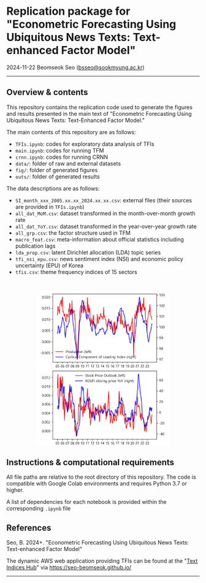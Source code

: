 # Replication package for "Econometric Forecasting Using Ubiquitous News Texts: Text-enhanced Factor Model"

2024-11-22
Beomseok Seo (bsseo@sookmyung.ac.kr)

---
## Overview & contents

This repository contains the replication code used to generate the figures and results presented in the main text of "Econometric Forecasting Using Ubiquitous News Texts: Text-Enhanced Factor Model."

The main contents of this repository are as follows:
- `TFIs.ipynb`: codes for exploratory data analysis of TFIs
- `main.ipynb`: codes for running TFM
- `crnn.ipynb`: codes for running CRNN
- `data/`: folder of raw and external datasets
- `fig/`: folder of generated figures
- `outs/`: folder of generated results

The data descriptions are as follows:
- `SI_month_xxx_2005.xx.xx_2024.xx.xx.csv`: external files (their sources are provided in `TFIs.ipynb`)
- `all_dat_MoM.csv`: dataset transformed in the month-over-month growth rate
- `all_dat_YoY.csv`: dataset transformed in the year-over-year growth rate
- `all_grp.csv`: the factor structure used in TFM
- `macro_feat.csv`: meta-information about official statistics including publication lags
- `lda_prop.csv`: latent Dirichlet allocation (LDA) topic series
- `tfi_nsi_epu.csv`: news sentiment index (NSI) and economic policy uncertainty (EPU) of Korea
- `tfis.csv`: theme frequency indices of 15 sectors

<br>
<p align="center">
  <img src="/fig/tfi_0.png" width="350" />
  <img src="/fig/tfi_12.png" width="350" />
</p>

## Instructions & computational requirements

All file paths are relative to the root directory of this repository. The code is compatible with Google Colab environments and requires Python 3.7 or higher.

A list of dependencies for each notebook is provided within the corresponding `.ipynb` file

## References

Seo, B. 2024+. "Econometric Forecasting Using Ubiquitous News Texts: Text-enhanced Factor Model"

The dynamic AWS web application providing TFIs can be found at the "<a href=http://54.253.91.228:8050/>Text Indices Hub</a>" via https://seo-beomseok.github.io/

---
